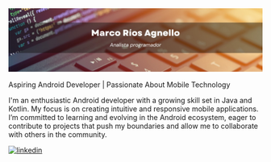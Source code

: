 <img src = 1723258625184.jpg >

Aspiring Android Developer | Passionate About Mobile Technology

I'm an enthusiastic Android developer with a growing skill set in Java and Kotlin. My focus is on creating intuitive and responsive mobile applications. I’m committed to learning and evolving in the Android ecosystem, eager to contribute to projects that push my boundaries and allow me to collaborate with others in the community.

<a href="https://linkedin.com/in/marco-ríos-agnello-18b988243" target="_blank">
<img ![imagen](https://github.com/user-attachments/assets/b2ea6936-ae18-4f5c-b2f3-790de4a537ef)color=405DE6&style=for-the-badge&logo=linkedin&logoColor=white alt=linkedin style="margin-bottom: 5px;" />
</a>

<!--
**pandacode2011/pandacode2011** is a ✨ _special_ ✨ repository because its `README.md` (this file) appears on your GitHub profile.

Here are some ideas to get you started:

- 🔭 I’m currently working on ...
- 🌱 I’m currently learning ...
- 👯 I’m looking to collaborate on ...
- 🤔 I’m looking for help with ...
- 💬 Ask me about ...
- 📫 How to reach me: ...
- 😄 Pronouns: ...
- ⚡ Fun fact: ...
-->
